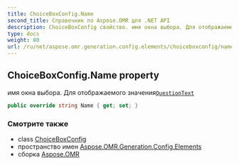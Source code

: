 ```yaml
---
title: ChoiceBoxConfig.Name
second_title: Справочник по Aspose.OMR для .NET API
description: ChoiceBoxConfig свойство. имя окна выбора. Для отображаемого значенияQuestionText
type: docs
weight: 80
url: /ru/net/aspose.omr.generation.config.elements/choiceboxconfig/name/
---
```

## ChoiceBoxConfig.Name property

имя окна выбора. Для отображаемого значения[`QuestionText`](../questiontext/)

```csharp
public override string Name { get; set; }
```

### Смотрите также

* class [ChoiceBoxConfig](../)
* пространство имен [Aspose.OMR.Generation.Config.Elements](../../choiceboxconfig/)
* сборка [Aspose.OMR](../../../)


